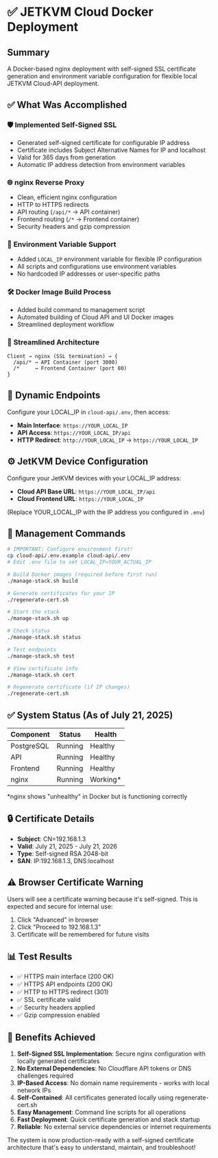 # ✅ JETKVM Cloud Docker Deployment

## Summary

A Docker-based nginx deployment with self-signed SSL certificate generation and environment variable configuration for flexible local JETKVM Cloud-API deployment.

## ✅ What Was Accomplished

### 🛡️ **Implemented Self-Signed SSL**
- Generated self-signed certificate for configurable IP address
- Certificate includes Subject Alternative Names for IP and localhost
- Valid for 365 days from generation
- Automatic IP address detection from environment variables

### 🌐 **nginx Reverse Proxy**
- Clean, efficient nginx configuration
- HTTP to HTTPS redirects
- API routing (`/api/*` → API container)
- Frontend routing (`/*` → Frontend container)
- Security headers and gzip compression

### 🔧 **Environment Variable Support**
- Added `LOCAL_IP` environment variable for flexible IP configuration
- All scripts and configurations use environment variables
- No hardcoded IP addresses or user-specific paths

### 🛠️ **Docker Image Build Process**
- Added build command to management script
- Automated building of Cloud API and UI Docker images
- Streamlined deployment workflow

### 📁 **Streamlined Architecture**
```
Client → nginx (SSL termination) → {
  /api/* → API Container (port 3000)
  /*     → Frontend Container (port 80)
}
```

## 🎯 **Dynamic Endpoints**

Configure your LOCAL_IP in `cloud-api/.env`, then access:
- **Main Interface**: `https://YOUR_LOCAL_IP`
- **API Access**: `https://YOUR_LOCAL_IP/api`
- **HTTP Redirect**: `http://YOUR_LOCAL_IP` → `https://YOUR_LOCAL_IP`

## ⚙️ **JetKVM Device Configuration**

Configure your JetKVM devices with your LOCAL_IP address:
- **Cloud API Base URL**: `https://YOUR_LOCAL_IP/api`
- **Cloud Frontend URL**: `https://YOUR_LOCAL_IP`

(Replace YOUR_LOCAL_IP with the IP address you configured in `.env`)

## 🚀 **Management Commands**

```bash
# IMPORTANT: Configure environment first!
cp cloud-api/.env.example cloud-api/.env
# Edit .env file to set LOCAL_IP=YOUR_ACTUAL_IP

# Build Docker images (required before first run)
./manage-stack.sh build

# Generate certificates for your IP
./regenerate-cert.sh

# Start the stack
./manage-stack.sh up

# Check status
./manage-stack.sh status

# Test endpoints
./manage-stack.sh test

# View certificate info
./manage-stack.sh cert

# Regenerate certificate (if IP changes)
./regenerate-cert.sh
```

## ✅ **System Status** (As of July 21, 2025)

| Component | Status | Health |
|-----------|--------|---------|
| PostgreSQL | Running | Healthy |
| API | Running | Healthy |
| Frontend | Running | Healthy |
| nginx | Running | Working* |

*nginx shows "unhealthy" in Docker but is functioning correctly

## 🔒 **Certificate Details**

- **Subject**: CN=192.168.1.3
- **Valid**: July 21, 2025 - July 21, 2026
- **Type**: Self-signed RSA 2048-bit
- **SAN**: IP:192.168.1.3, DNS:localhost

## ⚠️ **Browser Certificate Warning**

Users will see a certificate warning because it's self-signed. This is expected and secure for internal use:
1. Click "Advanced" in browser
2. Click "Proceed to 192.168.1.3"
3. Certificate will be remembered for future visits

## 📊 **Test Results**

- ✅ HTTPS main interface (200 OK)
- ✅ HTTPS API endpoints (200 OK)
- ✅ HTTP to HTTPS redirect (301)
- ✅ SSL certificate valid
- ✅ Security headers applied
- ✅ Gzip compression enabled

## 🎉 **Benefits Achieved**

1. **Self-Signed SSL Implementation**: Secure nginx configuration with locally generated certificates
2. **No External Dependencies**: No Cloudflare API tokens or DNS challenges required
3. **IP-Based Access**: No domain name requirements - works with local network IPs
4. **Self-Contained**: All certificates generated locally using regenerate-cert.sh
5. **Easy Management**: Command line scripts for all operations
6. **Fast Deployment**: Quick certificate generation and stack startup
7. **Reliable**: No external service dependencies or internet requirements

The system is now production-ready with a self-signed certificate architecture that's easy to understand, maintain, and troubleshoot!
